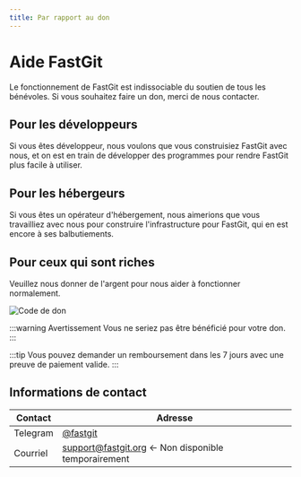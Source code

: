 ```yaml
---
title: Par rapport au don
---
```


# Aide FastGit

Le fonctionnement de FastGit est indissociable du soutien de tous les bénévoles. Si vous souhaitez faire un don, merci de nous contacter.

## Pour les développeurs

Si vous êtes développeur, nous voulons que vous construisiez FastGit avec nous, et on est en train de développer des programmes pour rendre FastGit plus facile à utiliser.

## Pour les hébergeurs

Si vous êtes un opérateur d'hébergement, nous aimerions que vous travailliez avec nous pour construire l'infrastructure pour FastGit, qui en est encore à ses balbutiements.

## Pour ceux qui sont riches

Veuillez nous donner de l'argent pour nous aider à fonctionner normalement.

![Code de don](https://cdn.jsdelivr.net/gh/FastGitORG/Static@6c17d9cd35b8d8eea3bcaee88ab892927d56099a/ZanshangCode_Kevin.png)

:::warning Avertissement
Vous ne seriez pas être bénéficié pour votre don.
:::

:::tip
Vous pouvez demander un remboursement dans les 7 jours avec une preuve de paiement valide.
:::

## Informations de contact

|Contact |Adresse |
| ------- | ---- |
| Telegram | [@fastgit](https://t.me/fastgit) |
| Courriel | [support@fastgit.org](mailto:support@fastgit.org) <- Non disponible temporairement |
